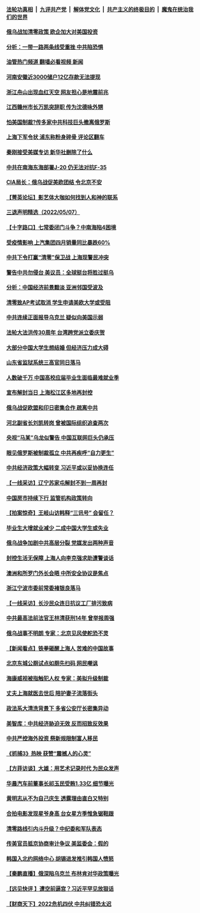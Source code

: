 ####  [法轮功真相](../../../../basic/blob/master/README.md?t=05082131) &nbsp;|&nbsp; [九评共产党](../../../../9ping.md/blob/master/README.md?t=05082131) &nbsp;|&nbsp; [解体党文化](../../../../jtdwh.md/blob/master/README.md?t=05082131)  &nbsp;|&nbsp; [共产主义的终极目的](../../../../gczydzjmd.md/blob/master/README.md?t=05082131) &nbsp;|&nbsp; [魔鬼在统治我们的世界](../../../../mgztzwmdsj.md/blob/master/README.md?t=05082131) 

#### [俄乌战加清零政策 欧企加大对美国投资](../pages/nsc413/n13730219.md?t=05082131) 

#### [分析：一带一路两条线受重挫 中共陷恐惧](../pages/nsc413/n13726633.md?t=05082131) 

#### [油管热门频道 翻墙必看视频 新闻](http://45.76.130.85:81/youtube.html?05082131)

#### [河南安徽近3000储户12亿存款无法提现](../pages/nsc413/n13730206.md?t=05082131) 

#### [浙江舟山出现血红天空 网友担心是地震前兆](../pages/nsc413/n13730103.md?t=05082131) 

#### [江西赣州市长万凯突辞职 传为沈德咏外甥](../pages/nsc413/n13730147.md?t=05082131) 

#### [怕美国制裁?传多家中共科技巨头撤离俄罗斯](../pages/nsc413/n13730120.md?t=05082131) 

#### [上海下军令状 浦东称粉身碎骨 评论区翻车](../pages/nsc413/n13729974.md?t=05082131) 

#### [秦刚接受美媒专访 新华社删除了什么](../pages/nsc413/n13729851.md?t=05082131) 

#### [中共在南海东海部署J-20 仍无法对抗F-35](../pages/nsc413/n13723021.md?t=05082131) 


#### [CIA局长：俄乌战促美欧团结 令北京不安](../pages/nsc413/n13729735.md?t=05082131) 

#### [【菁英论坛】影艺体大咖如何找到人和神的联系](../pages/nsc413/n13729847.md?t=05082131) 

#### [三退声明精选（2022/05/07）](../pages/nsc413/n13729845.md?t=05082131) 

#### [【十字路口】七常委闭门斗争？中南海陷4困境](../pages/nsc413/n13729513.md?t=05082131) 

#### [受疫情影响 上汽集团四月销量同比暴跌60%](../pages/nsc413/n13729765.md?t=05082131) 

#### [中共下令打赢“清零”保卫战 上海现警民冲突](../pages/nsc413/n13729726.md?t=05082131) 

#### [警告中共勿侵台 美议员：全球挺台将胜过挺乌](../pages/nsc413/n13729571.md?t=05082131) 

#### [分析：中国经济前景黯淡 亚洲邻国受波及](../pages/nsc413/n13729719.md?t=05082131) 

#### [清零致AP考试取消 学生申请美欧大学或受阻](../pages/nsc413/n13729570.md?t=05082131) 

#### [中共连续正面报导乌克兰 疑似向美国示弱](../pages/nsc413/n13729701.md?t=05082131) 

#### [法轮大法洪传30周年 台湾跨党派立委庆贺](../pages/nsc413/n13729159.md?t=05082131) 

#### [大部分中国大学生想结婚 但经济压力成大碍](../pages/nsc413/n13729693.md?t=05082131) 

#### [山东省监狱系统三高官同日落马](../pages/nsc413/n13729690.md?t=05082131) 

#### [人数破千万 中国高校应届毕业生面临最难就业季](../pages/nsc413/n13729680.md?t=05082131) 

#### [宣布解封当日 上海松江区多地再封控](../pages/nsc413/n13729650.md?t=05082131) 

#### [俄乌战促欧盟和印日密集合作 疏离中共](../pages/nsc413/n13727386.md?t=05082131) 

#### [河北副省长刘凯转岗 曾被国际组织追查两次](../pages/nsc413/n13729676.md?t=05082131) 

#### [央视“马某”乌龙似警告 中国互联网巨头仍承压](../pages/nsc413/n13729673.md?t=05082131) 

#### [眼见俄罗斯被制裁孤立 中共再疾呼“自力更生”](../pages/nsc413/n13729666.md?t=05082131) 

#### [中共经济政策大幅转变 习近平或以妥协换连任](../pages/nsc413/n13729657.md?t=05082131) 

#### [【一线采访】辽宁苏家屯解封不到一周再封](../pages/nsc413/n13729625.md?t=05082131) 

#### [中国房市持续下行 监管机构政策转向](../pages/nsc413/n13729584.md?t=05082131) 

#### [【拍案惊奇】王岐山访韩释“三讯号” 会留任？](../pages/nsc413/n13729532.md?t=05082131) 

#### [毕业生大增就业减少 二成中国大学生或失业](../pages/nsc413/n13729154.md?t=05082131) 

#### [俄乌战争加剧中共高层分裂 党媒发出两种声音](../pages/nsc413/n13729604.md?t=05082131) 

#### [封控生活无保障 上海人向李克强求助遭警谈话](../pages/nsc413/n13729548.md?t=05082131) 

#### [澳洲和所罗门外长会晤 中所安全协议是焦点](../pages/nsc413/n13729569.md?t=05082131) 

#### [浙江宁波市委前常委褚银良落马](../pages/nsc413/n13729445.md?t=05082131) 

#### [【一线采访】长沙民众连日抗议工厂排污致病](../pages/nsc413/n13729392.md?t=05082131) 

#### [中共最高法前法官王林清获刑14年 曾举报周强](../pages/nsc413/n13729348.md?t=05082131) 

#### [俄乌战事不明朗 专家：北京见风使舵恐不灵](../pages/nsc413/n13729321.md?t=05082131) 

#### [【新闻看点】铁拳砸醒上海人 苦难的中国故事](../pages/nsc413/n13729051.md?t=05082131) 

#### [北京东城公厕试点如厕先扫码 网民嘲讽](../pages/nsc413/n13729304.md?t=05082131) 

#### [海康威视被指触犯人权 专家：美拟升级制裁](../pages/nsc413/n13729009.md?t=05082131) 

#### [丈夫上海就医去世后 陪护妻子流落街头](../pages/nsc413/n13729307.md?t=05082131) 


#### [政法系大清洗背景下 多省公安厅长密集异动](../pages/nsc413/n13729289.md?t=05082131) 

#### [美智库：中共经济胁迫无效 反而招致反效果](../pages/nsc413/n13729147.md?t=05082131) 

#### [中共严控海外投资 祭新规限制富人移民](../pages/nsc413/n13729175.md?t=05082131) 

#### [《抓捕3》热映 获赞“震撼人的心灵”](../pages/nsc413/n13729129.md?t=05082131) 

#### [【方菲访谈】大雄：用艺术记录时代 为民众发声](../pages/nsc413/n13728995.md?t=05082131) 

#### [华晨汽车前董事长祁玉民受贿1.33亿 细节曝光](../pages/nsc413/n13729170.md?t=05082131) 

#### [黄明志从不为自己庆生 透露理由直白又特别](../pages/nsc413/n13728963.md?t=05082131) 

#### [合拍电影发现星爷身高 台女星方季惟急锯鞋跟](../pages/nsc413/n13728997.md?t=05082131) 

#### [清零路线引内斗升级？中纪委和军队表态](../pages/nsc413/n13729106.md?t=05082131) 

#### [传美官员抵京协商审计争议 美监委会：假的](../pages/nsc413/n13729146.md?t=05082131) 

#### [韩国入北约网络中心 胡锡进发推引韩国人愤怒](../pages/nsc413/n13728936.md?t=05082131) 

#### [【秦鹏直播】俄深陷乌克兰 布林肯对华政策曝光](../pages/nsc413/n13729024.md?t=05082131) 

#### [【远见快评 】遭空前逼宫？习近平罕见放狠话](../pages/nsc413/n13729030.md?t=05082131) 

#### [【财商天下】2022危机四伏 中共纠错恐太迟](../pages/nsc413/n13728955.md?t=05082131) 

<img src='http://gfw-breaker.win/goodnews/indexes/nsc413.md' width='0px' height='0px'/>
